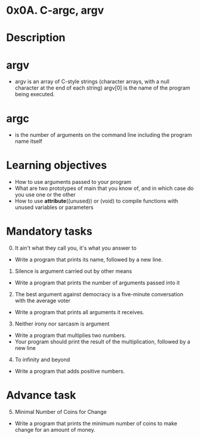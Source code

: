 # 0x0A. C-argc, argv

# Description

# argv
- argv is an array of C-style strings (character arrays, with a null character at the end of each string) argv[0] is the name of the program being executed.

# argc
- is the number of arguments on the command line including the program name itself

# Learning objectives
- How to use arguments passed to your program
- What are two prototypes of main that you know of, and in which case do you use one or the other
- How to use __attribute__((unused)) or (void) to compile functions with unused variables or parameters

# Mandatory tasks

0. It ain't what they call you, it's what you answer to
- Write a program that prints its name, followed by a new line.

1. Silence is argument carried out by other means
- Write a program that prints the number of arguments passed into it

2. The best argument against democracy is a five-minute conversation with the average voter
- Write a program that prints all arguments it receives.

3. Neither irony nor sarcasm is argument
- Write a program that multiplies two numbers.
- Your program should print the result of the multiplication, followed by a new line

4. To infinity and beyond
- Write a program that adds positive numbers.

# Advance task

5. Minimal Number of Coins for Change
- Write a program that prints the minimum number of coins to make change for an amount of money.
